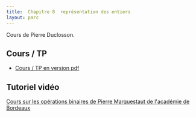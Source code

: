 ```yaml
---
title:  Chapitre 8  représentation des entiers
layout: parc
---
```






Cours de Pierre Duclosson.



## Cours / TP

* [Cours / TP en version pdf](chapitre8/Cours_8_Rep_entiers.pdf)
  


## Tutoriel vidéo 

[Cours sur les opérations binaires de Pierre Marquestaut de l'académie de Bordeaux](https://peertube.lyceeconnecte.fr/videos/watch/b9913547-0bea-4d42-82ea-47598f2e74fd)
